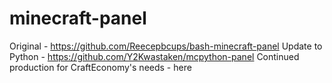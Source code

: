 # minecraft-panel

Original - https://github.com/Reecepbcups/bash-minecraft-panel
Update to Python - https://github.com/Y2Kwastaken/mcpython-panel
Continued production for CraftEconomy's needs - here
